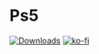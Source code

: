 # Ps5

[![Downloads][img_downloads]][app_downloads] 
[![ko-fi](https://img.shields.io/github/downloads/GoldHEN/GoldHEN_Cheat_Manager/total.svg)](http://ko-fi.com/84ciss)

[app_downloads]: https://github.com/ciss84/ps5v6/releases
[img_downloads]: https://img.shields.io/github/downloads/GoldHEN/GoldHEN_Cheat_Manager/total.svg?maxAge=3600
[socat]: http://www.dest-unreach.org/socat/


